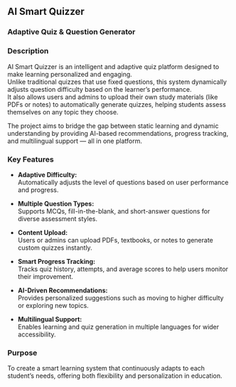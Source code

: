 ## AI Smart Quizzer  
### Adaptive Quiz & Question Generator  

### Description  
AI Smart Quizzer is an intelligent and adaptive quiz platform designed to make learning personalized and engaging.  
Unlike traditional quizzes that use fixed questions, this system dynamically adjusts question difficulty based on the learner’s performance.  
It also allows users and admins to upload their own study materials (like PDFs or notes) to automatically generate quizzes, helping students assess themselves on any topic they choose.  

The project aims to bridge the gap between static learning and dynamic understanding by providing AI-based recommendations, progress tracking, and multilingual support — all in one platform.

### Key Features  

- **Adaptive Difficulty:**  
  Automatically adjusts the level of questions based on user performance and progress.  

- **Multiple Question Types:**  
  Supports MCQs, fill-in-the-blank, and short-answer questions for diverse assessment styles.  

- **Content Upload:**  
  Users or admins can upload PDFs, textbooks, or notes to generate custom quizzes instantly.  

- **Smart Progress Tracking:**  
  Tracks quiz history, attempts, and average scores to help users monitor their improvement.  

- **AI-Driven Recommendations:**  
  Provides personalized suggestions such as moving to higher difficulty or exploring new topics.  

- **Multilingual Support:**  
  Enables learning and quiz generation in multiple languages for wider accessibility.  


### Purpose  
To create a smart learning system that continuously adapts to each student’s needs, offering both flexibility and personalization in education.


